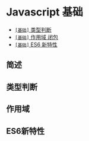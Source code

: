 # Javascript 基础

* [`[基础]` 类型判断](../../master/docs/sections/Js.md#类型判断)
* [`[基础]` 作用域 闭包](../../master/docs/sections/Js.md#作用域)
* [`[基础]` ES6 新特性](../../master/docs/sections/Js.md#ES6新特性)

## 简述
## 类型判断
## 作用域
## ES6新特性